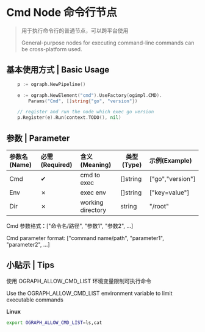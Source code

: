 # Cmd Node 命令行节点

> 用于执行命令行的普通节点，可以跨平台使用
> 
> General-purpose nodes for executing command-line commands can be cross-platform used.

## 基本使用方式 | Basic Usage

```go
	p := ograph.NewPipeline()

	e := ograph.NewElement("cmd").UseFactory(ogimpl.CMD).
		Params("Cmd", []string{"go", "version"})

    // register and run the node which exec go version
	p.Register(e).Run(context.TODO(), nil)
```

## 参数 | Parameter

| 参数名(Name) | 必需(Required) | 含义(Meaning)     | 类型(Type) | 示例(Example)    |
| :----------- | :------------- | :---------------- | ---------- | :--------------- |
| Cmd          | ✔              | cmd to exec       | []string   | ["go","version"] |
| Env          | ✗              | exec env          | []string   | ["key=value"]    |
| Dir          | ✗              | working directory | string     | "/root"          |

Cmd 参数格式：["命令名/路径", "参数1", "参数2", ...]

Cmd parameter format: ["command name/path", "parameter1", "parameter2", ...]

## 小贴示 | Tips

使用 OGRAPH_ALLOW_CMD_LIST 环境变量限制可执行命令

Use the OGRAPH_ALLOW_CMD_LIST environment variable to limit executable commands

**Linux**

```bash 
export OGRAPH_ALLOW_CMD_LIST=ls,cat
```